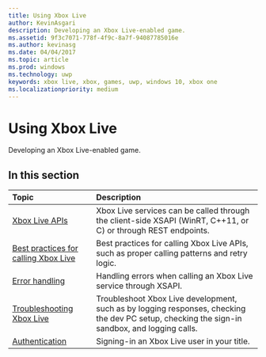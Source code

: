 ```yaml
---
title: Using Xbox Live
author: KevinAsgari
description: Developing an Xbox Live-enabled game.
ms.assetid: 9f3c7071-778f-4f9c-8a7f-94087785016e
ms.author: kevinasg
ms.date: 04/04/2017
ms.topic: article
ms.prod: windows
ms.technology: uwp
keywords: xbox live, xbox, games, uwp, windows 10, xbox one
ms.localizationpriority: medium
---
```


# Using Xbox Live

Developing an Xbox Live-enabled game.

## In this section

| Topic                                                                                                                                             | Description                                                                                                   |
|:--------------------------------------------------------------------------------------------------------------------------------------------------|:--------------------------------------------------------------------------------------------------------------|
| [Xbox Live APIs](../xbox-live-apis.md) | Xbox Live services can be called through the client-side XSAPI (WinRT, C++11, or C) or through REST endpoints. |
| [Best practices for calling Xbox Live](best-practices/best-practices-for-calling-xbox-live.md) | Best practices for calling Xbox Live APIs, such as proper calling patterns and retry logic. |
| [Error handling](error-handling/error-handling.md) | Handling errors when calling an Xbox Live service through XSAPI. |
| [Troubleshooting Xbox Live](troubleshooting/troubleshooting.md) | Troubleshoot Xbox Live development, such as by logging responses, checking the dev PC setup, checking the sign-in sandbox, and logging calls. |
| [Authentication](auth/authentication.md) | Signing-in an Xbox Live user in your title. |
